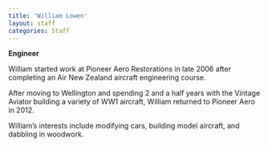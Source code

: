 ```yaml
---
title: 'William Lowen'
layout: staff
categories: Staff
---
```


**Engineer**

William started work at Pioneer Aero Restorations in late 2006 after completing an Air New Zealand aircraft engineering course.

After moving to Wellington and spending 2 and a half years with the Vintage Aviator building a variety of WW1 aircraft, William returned to Pioneer Aero in 2012.

William’s interests include modifying cars, building model aircraft, and dabbling in woodwork.
